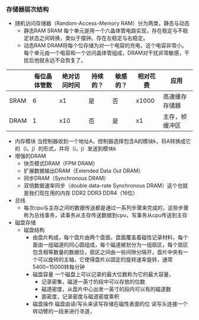 ### 存储器层次结构
* 随机访问存储器（Random-Access-Memory RAM）分为两类，静态与动态
    * 静态RAM SRAM 每个单元是用一个六晶体管电路实现，存在稳定与不稳定状态之间转换，类似于摆钟。存在左稳定与右稳定。
    * 动态RAM DRAM将每个位存储为对一个电容的充电，这个电容非常小。 每个单元由一个电容和一个访问晶体管组成，DRAM对干扰非常敏感，干扰后他就永远不会恢复了。
    
|     | 每位晶体管数  |绝对访问时间  |持续的？|敏感的？|相对花费|应用|
|  ----  | ----  |----  |----  |----  |----  |----  |
| SRAM  | 6 |x1|是|否|x1000|高速缓存存储器|
| DRAM  | 1 |x10|否|是|x1|主存，帧缓冲区|

* 内存模块 当控制器收到一个地址A，控制器选择包含A的模块k，将A转换成它的（i，j）的形式，并将（i，j）发送到模块k
* 增强的DRAM
   * 快页模式DRAM（FPM DRAM）
   * 扩展数据输出DRAM（Extended Data Out DRAM）
   * 同步DRAM（Synchronous DRAM）
   * 双倍数据速率同步（double data-rate Synchronous DRAM）这个也就是我们现在用的内存 DDR2 DDR3 DDR4（16位）
* 总线
   * 每次cpu与主存之间的数据传送都是通过一系列步骤来完成的，这些步骤称为总线事务，读事务从主存传送数据到cpu，写事务从cpu传送到主存
* 磁盘存储
   * 磁盘结构
        * 由盘片构成，每个盘片由两个盘面，盘面覆盖着磁性记录材料，每个面由一组磁道的同心圆组成，每个磁道被划分为一组扇区，每个扇区包含相等数量的数据位，扇区之间由一些间隙分隔开，盘片中央有一个可以旋转的主轴，它使得盘片以固定的旋转速率旋转，通常5400~15000转每分钟
        * 磁盘容量 一个磁盘上可以记录的最大位数称为它的最大容量，
            * 记录密集，磁道一英寸的段中可以存放的位数
            * 磁道密度，从盘片中心出发一英寸的段内可以有的磁道数
            * 面密度，记录密度与磁道密度乘积
       * 磁盘操作 磁盘由读/写头来读写存储在磁性表面的位 读写头连接一个转动臂的一段来进行寻道，
